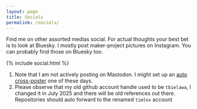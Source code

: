```yaml
---
layout: page
title: Socials
permalink: /socials/
---
```


Find me on other assorted medias social. For actual thoughts your best bet is to
look at Bluesky. I mostly post maker-project pictures on Instagram. You can
probably find those on Bluesky too.

{% include social.html %}


1. Note that I am not actively posting on Mastodon. I might set up an [auto cross-poster](https://github.com/Linus2punkt0/bluesky-crossposter) one of these days.
1. Please observe that my old github account handle used to be `tbielawa`, I changed it in July 2025 and there will be old references out there. Repositories should auto forward to the renamed `timlnx` account